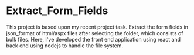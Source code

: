 # Extract_Form_Fields
This project is based upon my recent project task. Extract the form fields in json_format of html/aspx files after selecting the folder, which consists of bulk files. Here, I've developed the front end application using react and back end using nodejs to handle the file system.
